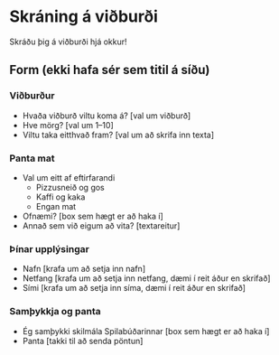 # Skráning á viðburði

Skráðu þig á viðburði hjá okkur!

## Form (ekki hafa sér sem titil á síðu)

### Viðburður

- Hvaða viðburð viltu koma á? [val um viðburð]
- Hve mörg? [val um 1–10]
- Viltu taka eitthvað fram? [val um að skrifa inn texta]

### Panta mat

- Val um eitt af eftirfarandi
  - Pizzusneið og gos
  - Kaffi og kaka
  - Engan mat
- Ofnæmi? [box sem hægt er að haka í]
- Annað sem við eigum að vita? [textareitur]

### Þínar upplýsingar

- Nafn [krafa um að setja inn nafn]
- Netfang [krafa um að setja inn netfang, dæmi í reit áður en skrifað]
- Sími [krafa um að setja inn síma, dæmi í reit áður en skrifað]

### Samþykkja og panta

- Ég samþykki skilmála Spilabúðarinnar [box sem hægt er að haka í]
- Panta [takki til að senda pöntun]
